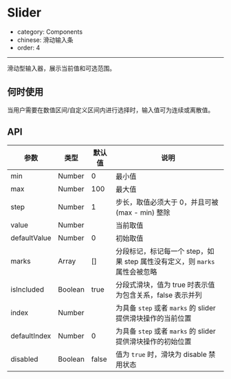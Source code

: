# Slider

- category: Components
- chinese: 滑动输入条
- order: 4

---

滑动型输入器，展示当前值和可选范围。

## 何时使用

当用户需要在数值区间/自定义区间内进行选择时，输入值可为连续或离散值。

## API

| 参数       | 类型            | 默认值       |说明           |
|------------|----------------|-------------|--------------|
| min        | Number			| 0				| 最小值
| max        | Number			| 100           | 最大值
| step       | Number			| 1				| 步长，取值必须大于 0，并且可被 (max - min) 整除
| value      | Number 			|            	| 当前取值
| defaultValue      | Number 			| 0           	| 初始取值
| marks      | Array		    | [] 			| 分段标记，标记每一个 step，如果 step 属性没有定义，则 `marks` 属性会被忽略
| isIncluded | Boolean			| true			| 分段式滑块，值为 true 时表示值为包含关系，false 表示并列
| index      | Number 			|            	| 为具备 `step` 或者 `marks` 的 slider 提供滑块操作的当前位置
| defaultIndex      | Number 			| 0           	| 为具备 `step` 或者 `marks` 的 slider 提供滑块操作的初始位置
| disabled   | Boolean 			| false         | 值为 `true` 时，滑块为 disable 禁用状态
